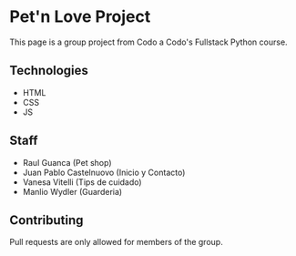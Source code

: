 # Pet'n Love Project

This page is a group project from Codo a Codo's Fullstack Python course.

## Technologies

- HTML
- CSS
- JS

## Staff

- Raul Guanca (Pet shop)
- Juan Pablo Castelnuovo (Inicio y Contacto)
- Vanesa Vitelli (Tips de cuidado)
- Manlio Wydler (Guarderia)

## Contributing

Pull requests are only allowed for members of the group.
